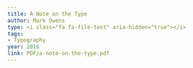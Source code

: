 ```yaml
---
title: A Note on the Type
author: Mark Owens
type: <i class="fa fa-file-text" aria-hidden="true"></i>
tags:
- Typography
year: 2016
link: PDF/a-note-on-the-type.pdf
---
```

